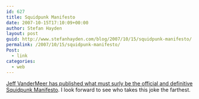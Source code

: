 ```yaml
---
id: 627
title: Squidpunk Manifesto
date: 2007-10-15T17:10:09+00:00
author: Stefan Hayden
layout: post
guid: http://www.stefanhayden.com/blog/2007/10/15/squidpunk-manifesto/
permalink: /2007/10/15/squidpunk-manifesto/
Post:
  - link
categories:
  - web
---
```

<a href="http://www.jeffvandermeer.com/2007/10/15/squidpunk-the-new-movement/">Jeff VanderMeer has published what must surly be the official and definitive Squidpunk Manifesto</a>. I look forward to see who takes this joke the farthest.